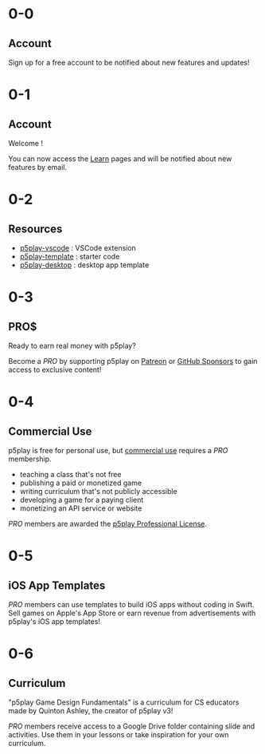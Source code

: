# 0-0

## Account

Sign up for a free account to be notified about new features and updates!

# 0-1

## Account

Welcome <span id="username"></span>!

You can now access the [Learn](../learn) pages and will be notified about new features by email.

# 0-2

## Resources

- [p5play-vscode](https://github.com/quinton-ashley/p5play-vscode) : VSCode extension
- [p5play-template](https://github.com/quinton-ashley/p5play-template) : starter code
- [p5play-desktop](https://github.com/quinton-ashley/p5play-desktop) : desktop app template

# 0-3

## PRO$

Ready to earn real money with p5play?

Become a _PRO_ by supporting p5play on [Patreon](https://www.patreon.com/p5play) or [GitHub Sponsors](https://github.com/sponsors/quinton-ashley) to gain access to exclusive content!

# 0-4

## Commercial Use

p5play is free for personal use, but [commercial use](https://github.com/quinton-ashley/p5play-web/blob/main/LICENSING.md) requires a _PRO_ membership.

- teaching a class that's not free
- publishing a paid or monetized game
- writing curriculum that's not publicly accessible
- developing a game for a paying client
- monetizing an API service or website

_PRO_ members are awarded the [p5play Professional License](https://github.com/quinton-ashley/p5play-web/blob/main/pro/LICENSE.md).

# 0-5

## iOS App Templates

_PRO_ members can use templates to build iOS apps without coding in Swift. Sell games on Apple's App Store or earn revenue from advertisements with p5play's iOS app templates!

# 0-6

## Curriculum

"p5play Game Design Fundamentals" is a curriculum for CS educators made by Quinton Ashley, the creator of p5play v3!

_PRO_ members receive access to a Google Drive folder containing slide and activities. Use them in your lessons or take inspiration for your own curriculum.
